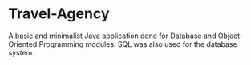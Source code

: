 # Travel-Agency
A basic and minimalist Java application done for Database and Object-Oriented Programming modules. SQL was also used for the database system.
